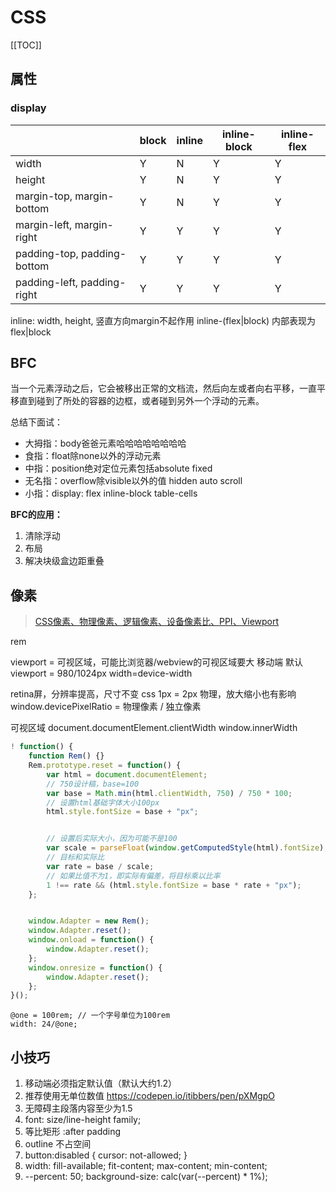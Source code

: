 # CSS

[[TOC]]

## 属性

### display

| | block | inline | inline-block | inline-flex |
| ---- | ---- | ---- | ---- | ---- |
| width | Y | N | Y | Y |
| height | Y | N | Y | Y |
| margin-top, margin-bottom | Y | N | Y | Y |
| margin-left, margin-right | Y | Y | Y | Y |
| padding-top, padding-bottom | Y | Y | Y | Y |
| padding-left, padding-right | Y | Y | Y | Y |

inline: width, height, 竖直方向margin不起作用
inline-(flex|block) 内部表现为flex|block


## BFC

当一个元素浮动之后，它会被移出正常的文档流，然后向左或者向右平移，一直平移直到碰到了所处的容器的边框，或者碰到另外一个浮动的元素。

总结下面试：

 - 大拇指：body爸爸元素哈哈哈哈哈哈哈哈
 - 食指：float除none以外的浮动元素
 - 中指：position绝对定位元素包括absolute fixed
 - 无名指：overflow除visible以外的值 hidden auto scroll
 - 小指：display: flex inline-block table-cells

**BFC的应用：**

1. 清除浮动
2. 布局
3. 解决块级盒边距重叠


## 像素

> [CSS像素、物理像素、逻辑像素、设备像素比、PPI、Viewport](https://github.com/jawil/blog/issues/21)

rem

viewport = 可视区域，可能比浏览器/webview的可视区域要大
移动端 默认viewport = 980/1024px
width=device-width

retina屏，分辨率提高，尺寸不变
css 1px = 2px 物理，放大缩小也有影响
window.devicePixelRatio = 物理像素 / 独立像素

可视区域
document.documentElement.clientWidth
window.innerWidth

```js
! function() {
    function Rem() {}
    Rem.prototype.reset = function() {
        var html = document.documentElement;
        // 750设计稿，base=100
        var base = Math.min(html.clientWidth, 750) / 750 * 100;
        // 设置html基础字体大小100px
        html.style.fontSize = base + "px";


        // 设置后实际大小，因为可能不是100
        var scale = parseFloat(window.getComputedStyle(html).fontSize);
        // 目标和实际比
        var rate = base / scale;
        // 如果比值不为1，即实际有偏差，将目标乘以比率
        1 !== rate && (html.style.fontSize = base * rate + "px");
    };


    window.Adapter = new Rem();
    window.Adapter.reset();
    window.onload = function() {
        window.Adapter.reset();
    };
    window.onresize = function() {
        window.Adapter.reset();
    };
}();
```

```less
@one = 100rem; // 一个字号单位为100rem
width: 24/@one;
```

## 小技巧

1. 移动端必须指定默认值（默认大约1.2）
2. 推荐使用无单位数值 https://codepen.io/itibbers/pen/pXMgpO
3. 无障碍主段落内容至少为1.5
4. font: size/line-height family;
5. 等比矩形 :after padding
6. outline 不占空间
7. button:disabled { cursor: not-allowed; }
8. width: fill-available; fit-content; max-content; min-content;
9. --percent: 50; background-size: calc(var(--percent) * 1%);
